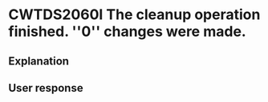 # CWTDS2060I The cleanup operation finished. ''0'' changes were made.

## Explanation

## User response